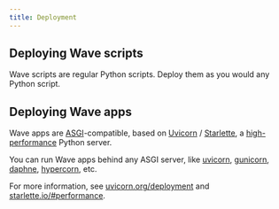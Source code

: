 ```yaml
---
title: Deployment
---
```


## Deploying Wave scripts

Wave scripts are regular Python scripts. Deploy them as you would any Python script.

## Deploying Wave apps

Wave apps are [ASGI](https://asgi.readthedocs.io/en/latest/)-compatible, based on [Uvicorn](https://www.uvicorn.org) / [Starlette](https://www.starlette.io/), a [high-performance](https://www.techempower.com/benchmarks/#section=data-r17&hw=ph&test=fortune&l=zijzen-1) Python server.

You can run Wave apps behind any ASGI server, like [uvicorn](https://www.uvicorn.org), [gunicorn](https://gunicorn.org/), [daphne](https://github.com/django/daphne/), [hypercorn](https://pgjones.gitlab.io/hypercorn/), etc.

For more information, see [uvicorn.org/deployment](https://www.uvicorn.org/deployment/) and [starlette.io/#performance](https://www.starlette.io/#performance).
